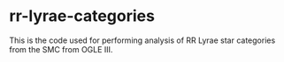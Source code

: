 # rr-lyrae-categories
This is the code used for performing analysis of RR Lyrae star categories from the SMC from OGLE III.
